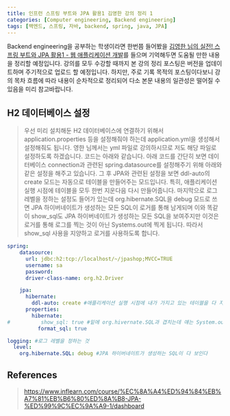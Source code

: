 ```yaml
---
title: 인프런 스프링 부트와 JPA 활용1 김영한 강의 정리 1
categories: [Computer engineering, Backend engineering]
tags: [백엔드, 스프링, 자바, backend, spring, java, JPA]
---
```


Backend engineering을 공부하는 학생이라면 한번쯤 들어봤을 [김영한 님의 실전! 스프링 부트와 JPA 활용1 - 웹 애플리케이션 개발](https://www.inflearn.com/course/%EC%8A%A4%ED%94%84%EB%A7%81%EB%B6%80%ED%8A%B8-JPA-%ED%99%9C%EC%9A%A9-1/dashboard)를 들으며 기억해두면 도움될 만한 내용을 정리할 예정입니다. 강의를 모두 수강할 때까지 본 강의 정리 포스팅은 버전을 업데이트하며 주기적으로 업로드 할 예정입니다. 하지만, 주로 기록 목적의 포스팅이다보니 강의 목차 흐름에 따라 내용이 순차적으로 정리되어 다소 본문 내용의 일관성은 떨어질 수 있음을 미리 참고바랍니다. 

## H2 데이터베이스 설정
> 우선 미리 설치해둔 H2 데이터베이스에 연결하기 위해서 application.properties 등을 설정해줘야 하는데 application.yml을 생성해서 설정해줘도 됩니다. 영한 님께서는 yml 파일로 강의하시므로 저도 해당 파일로 설정하도록 하겠습니다. 코드는 아래와 같습니다. 아래 코드를 간단히 보면 데이터베이스 connection과 관련된 spring.datasource를 설정해주기 위해 아래와 같은 설정을 해주고 있습니다. 그 후 JPA와 관련된 설정을 보면 ddl-auto의 create 모드는 자동으로 테이블을 만들어주는 모드입니다. 특히, 애플리케이션 실행 시점에 테이블을 모두 한번 지운다음 다시 만들어줍니다. 마지막으로 로그 레벨을 정하는 설정도 들어가 있는데 org.hibernate.SQL을 debug 모드로 쓰면 JPA 하이버네이트가 생성하는 모든 SQL이 로거를 통해 남게되며 이와 똑같이 show_sql도 JPA 하이버네이트가 생성하는 모든 SQL을 보여주지만 이것은 로거를 통해 로그를 찍는 것이 아닌 Systems.out에 찍게 됩니다. 따라서 show_sql 사용을 지양하고 로거를 사용하도록 합니다.   
    
```yml
spring:
    datasource:
      url: jdbc:h2:tcp://localhost/~/jpashop;MVCC=TRUE
      username: sa
      password:
      driver-class-name: org.h2.Driver

    jpa:
      hibernate:
        ddl-auto: create #애플리케이션 실행 시점에 내가 가지고 있는 테이블을 다 지운 다음에 엔티티 정보를 보고 테이블을 자동으로 만들어 줌
      properties:
        hibernate:
#          show_sql: true #밑에 org.hivernate.SQL과 겹치는데 얘는 System.out으로 찍는 거고 밑에는 로그로 찍는거. 얘를 안쓰는 걸 추천
          format_sql: true

logging: #로그 레벨을 정하는 것
  level:
    org.hibernate.SQL: debug #JPA 하이버네이트가 생성하는 SQL이 다 보인다
```


## References
> https://www.inflearn.com/course/%EC%8A%A4%ED%94%84%EB%A7%81%EB%B6%80%ED%8A%B8-JPA-%ED%99%9C%EC%9A%A9-1/dashboard